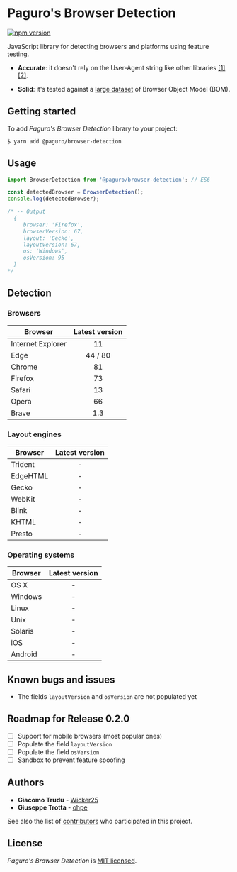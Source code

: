 # Paguro's Browser Detection

[![npm version](https://badge.fury.io/js/%40paguro%2Fbrowser-detection.svg)](https://badge.fury.io/js/%40paguro%2Fbrowser-detection)

JavaScript library for detecting browsers and platforms using feature testing.

* **Accurate**: it doesn't rely on the User-Agent string like other libraries
[\[1\]](https://www.zdnet.com/article/google-to-phase-out-user-agent-strings-in-chrome/)
[\[2\]](https://forums.developer.apple.com/thread/119186).

* **Solid**: it's tested against a [large dataset](https://github.com/paguro/browser-detection/blob/master/testing/test-cases.js)
of Browser Object Model (BOM).

## Getting started

To add _Paguro's Browser Detection_ library to your project:

```
$ yarn add @paguro/browser-detection
```

## Usage

```js
import BrowserDetection from '@paguro/browser-detection'; // ES6

const detectedBrowser = BrowserDetection();
console.log(detectedBrowser);

/* -- Output
  {
     browser: 'Firefox',
     browserVersion: 67,
     layout: 'Gecko',
     layoutVersion: 67,
     os: 'Windows',
     osVersion: 95
  }
*/
```

## Detection

### Browsers

| Browser            | Latest version |
|--------------------|:--------------:|
| Internet Explorer  |       11       |
| Edge               |     44 / 80    |
| Chrome             |       81       |
| Firefox            |       73       |
| Safari             |       13       |
| Opera              |       66       |
| Brave              |       1.3      |

### Layout engines

| Browser    | Latest version |
|------------|:--------------:|
| Trident    |       -        |
| EdgeHTML   |       -        |
| Gecko      |       -        |
| WebKit     |       -        |
| Blink      |       -        |
| KHTML      |       -        |
| Presto     |       -        |

### Operating systems

| Browser    | Latest version |
|------------|:--------------:|
| OS X       |       -        |
| Windows    |       -        |
| Linux      |       -        |
| Unix       |       -        |
| Solaris    |       -        |
| iOS        |       -        |
| Android    |       -        |

## Known bugs and issues

- The fields `layoutVersion` and `osVersion` are not populated yet

## Roadmap for Release 0.2.0

- [ ] Support for mobile browsers (most popular ones)
- [ ] Populate the field `layoutVersion`
- [ ] Populate the field `osVersion`
- [ ] Sandbox to prevent feature spoofing

## Authors

- **Giacomo Trudu** - [Wicker25](https://github.com/Wicker25)
- **Giuseppe Trotta** - [ohpe](https://github.com/ohpe)

See also the list of [contributors](https://github.com/paguro/browser-detection/graphs/contributors)
who participated in this project.

## License

_Paguro's Browser Detection_ is [MIT licensed](https://github.com/paguro/browser-detection/blob/master/LICENSE).
